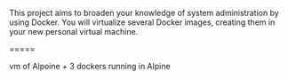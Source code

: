This project aims to broaden your knowledge of system administration by using Docker. You will virtualize several Docker images, creating them in your new personal virtual machine.

=====

vm of Alpoine + 3 dockers running in Alpine
